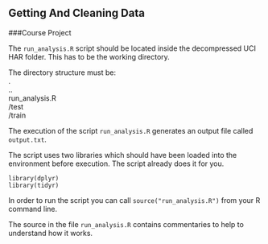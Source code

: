 ## Getting And Cleaning Data
###Course Project
  
The `run_analysis.R` script should be located inside the decompressed UCI HAR folder. This has to be the working directory.
  
The directory structure must be:  
  .  
  ..  
  run_analysis.R  
  /test  
  /train  
  
The execution of the script `run_analysis.R` generates an output file called `output.txt`.  

The script uses two libraries which should have been loaded into the environment before execution. The script already does it for you.  
  
`library(dplyr)`  
`library(tidyr)` 

In order to run the script you can call `source("run_analysis.R")` from your R command line.

The source in the file `run_analysis.R` contains commentaries to help to understand how it works.
